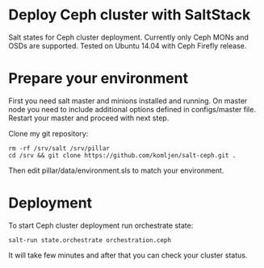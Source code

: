 Deploy Ceph cluster with SaltStack
=========

Salt states for Ceph cluster deployment. Currently only Ceph MONs and OSDs are supported.
Tested on Ubuntu 14.04 with Ceph Firefly release.

Prepare your environment
==============

First you need salt master and minions installed and running. On master node you need to include additional options defined in configs/master file. Restart your master and proceed with next step.

Clone my git repository:

    rm -rf /srv/salt /srv/pillar
    cd /srv && git clone https://github.com/komljen/salt-ceph.git .

Then edit pillar/data/environment.sls to match your environment.

Deployment
==============

To start Ceph cluster deployment run orchestrate state:

    salt-run state.orchestrate orchestration.ceph
    
It will take few minutes and after that you can check your cluster status.
